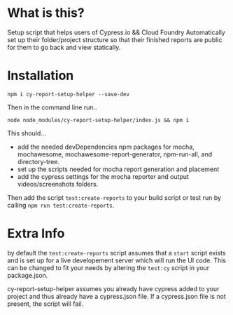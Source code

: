 # What is this?

Setup script that helps users of Cypress.io && Cloud Foundry Automatically set up their folder/project structure so that their finished reports are public for them to go back and view statically. 

# Installation
`npm i cy-report-setup-helper --save-dev`

Then in the command line run..

`node node_modules/cy-report-setup-helper/index.js && npm i`

This should...
- add the needed devDependencies npm packages for mocha, mochawesome, mochawesome-report-generator, npm-run-all, and directory-tree.
- set up the scripts needed for mocha report generation and placement
- add the cypress settings for the mocha reporter and output videos/screenshots folders.

Then add the script `test:create-reports` to your build script or test run by calling `npm run test:create-reports`. 

# Extra Info
by default the `test:create-reports` script assumes that a `start` script exists and is set up for a live developement server which will run the UI code. This can be changed to fit your needs by altering the `test:cy` script in your package.json.

cy-report-setup-helper assumes you already have cypress added to your project and thus already have a cypress.json file. If a cypress.json file is not present, the script will fail.